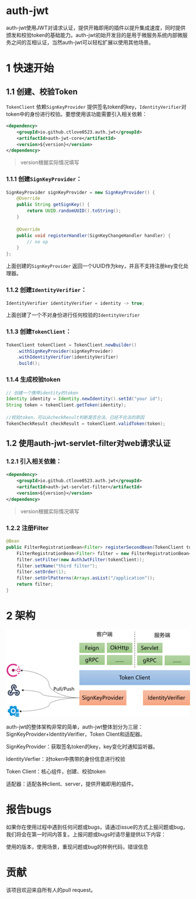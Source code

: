 # auth-jwt
auth-jwt使用JWT对请求认证，提供开箱即用的插件以提升集成速度，同时提供颁发和校验token的基础能力。auth-jwt初始开发目的是用于微服务系统内部微服务之间的互相认证，当然auth-jwt可以轻松扩展以使用其他场景。

# 1 快速开始

## 1.1 创建、校验Token

`TokenClient` 依赖`SignKeyProvider` 提供签名token的key，`IdentityVerifier`对token中的身份进行校验。要想使用该功能需要引入相关依赖：

~~~xml
<dependency>
	<groupId>io.github.ctlove0523.auth.jwt</groupId>
	<artifactId>auth-jwt-core</artifactId>
    <version>${version}</version>
</dependency>
~~~

> version根据实际情况填写

### 1.1.1 创建`SignKeyProvider`：

~~~java
SignKeyProvider signKeyProvider = new SignKeyProvider() {
	@Override
	public String getSignKey() {
		return UUID.randomUUID().toString();
	}

	@Override
	public void registerHandler(SignKeyChangeHandler handler) {
		// no op
	}
};
~~~

上面创建的`SignKeyProvider` 返回一个UUID作为key，并且不支持注册key变化处理器。



### 1.1.2 创建`IdentityVerifier`：

~~~java
IdentityVerifier identityVerifier = identity -> true;
~~~

上面创建了一个不对身份进行任何校验的`IdentityVerifier`



### 1.1.3 创建`TokenClient`：

~~~java
TokenClient tokenClient = TokenClient.newBuilder()
	.withSignKeyProvider(signKeyProvider)
	.withIdentityVerifier(identityVerifier)
	.build();
~~~



### 1.1.4 生成校验token

~~~java
// 创建一个携带identity的token
Identity identity = Identity.newIdentity().setId("your id");
String token = tokenClient.getToken(identity);

//校验token，可以从checkResult判断是否合法，已经不合法的原因
TokenCheckResult checkResult = tokenClient.validToken(token);
~~~

## 1.2 使用auth-jwt-servlet-filter对web请求认证

### 1.2.1 引入相关依赖：

~~~xml
<dependency>
	<groupId>io.github.ctlove0523.auth.jwt</groupId>
	<artifactId>auth-jwt-servlet-filter</artifactId>
    <version>${version}</version>
</dependency>
~~~

> version根据实际情况填写

### 1.2.2 注册Filter

~~~java
@Bean
public FilterRegistrationBean<Filter> registerSecondBean(TokenClient tokenClient) {
	FilterRegistrationBean<Filter> filter = new FilterRegistrationBean<>();
	filter.setFilter(new AuthJwtFilter(tokenClient));
	filter.setName("third filter");
	filter.setOrder(1);
	filter.setUrlPatterns(Arrays.asList("/application"));
	return filter;
}
~~~



# 2 架构

<img src="img/auth-jwt.png" alt="整体架构" style="zoom:70%;" />

auth-jwt的整体架构非常的简单，auth-jwt整体划分为三层：SignKeyProvider+IdentityVerifier，Token Client和适配器。

SignKeyProvider：获取签名token的key，key变化时通知监听器。

IdentityVerfier：对token中携带的身份信息进行校验

Token Client：核心组件，创建、校验token

适配器：适配各种client、server，提供开箱即用的插件。

# 报告bugs
如果你在使用过程中遇到任何问题或bugs，请通过issue的方式上报问题或bug，我们将会在第一时间内答复。上报问题或bugs时请尽量提供以下内容：

使用的版本，使用场景，重现问题或bug的样例代码，错误信息

# 贡献
该项目欢迎来自所有人的pull request。
